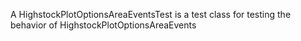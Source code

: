 A HighstockPlotOptionsAreaEventsTest is a test class for testing the behavior of HighstockPlotOptionsAreaEvents